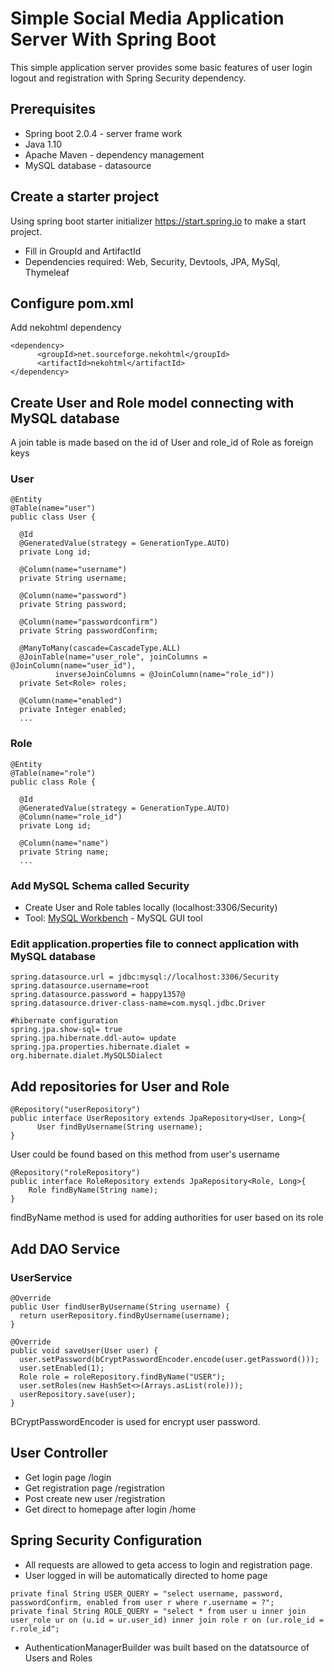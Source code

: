 # Simple Social Media Application Server With Spring Boot

This simple application server provides some basic features of user login logout and registration with Spring Security dependency.

## Prerequisites

* Spring boot 2.0.4 - server frame work
* Java 1.10
* Apache Maven - dependency management
* MySQL database - datasource

## Create a starter project

Using spring boot starter initializer https://start.spring.io to make a start project.

* Fill in GroupId and ArtifactId
* Dependencies required: Web, Security, Devtools, JPA, MySql, Thymeleaf

## Configure pom.xml

Add nekohtml dependency

```
<dependency>
      <groupId>net.sourceforge.nekohtml</groupId>
      <artifactId>nekohtml</artifactId>
</dependency>
```

## Create User and Role model connecting with MySQL database

A join table is made based on the id of User and role_id of Role as foreign keys

### User

```
@Entity
@Table(name="user")
public class User {
	
  @Id
  @GeneratedValue(strategy = GenerationType.AUTO)
  private Long id;

  @Column(name="username")
  private String username;

  @Column(name="password")
  private String password;

  @Column(name="passwordconfirm")
  private String passwordConfirm;

  @ManyToMany(cascade=CascadeType.ALL)
  @JoinTable(name="user_role", joinColumns = @JoinColumn(name="user_id"), 
          inverseJoinColumns = @JoinColumn(name="role_id"))
  private Set<Role> roles;

  @Column(name="enabled")
  private Integer enabled;
  ...
```
### Role
```
@Entity
@Table(name="role")
public class Role {
    
  @Id
  @GeneratedValue(strategy = GenerationType.AUTO)
  @Column(name="role_id")
  private Long id;

  @Column(name="name")
  private String name;
  ...
```

### Add MySQL Schema called Security

* Create User and Role tables locally (localhost:3306/Security)
* Tool: [MySQL Workbench](https://www.mysql.com/downloads/) - MySQL GUI tool

### Edit application.properties file to connect application with MySQL database

```
spring.datasource.url = jdbc:mysql://localhost:3306/Security
spring.datasource.username=root
spring.datasource.password = happy1357@
spring.datasource.driver-class-name=com.mysql.jdbc.Driver

#hibernate configuration
spring.jpa.show-sql= true
spring.jpa.hibernate.ddl-auto= update
spring.jpa.properties.hibernate.dialet = org.hibernate.dialet.MySQL5Dialect
```

## Add repositories for User and Role 

```
@Repository("userRepository")
public interface UserRepository extends JpaRepository<User, Long>{	
	  User findByUsername(String username);
}
```
User could be found based on this method from user's username

```
@Repository("roleRepository")
public interface RoleRepository extends JpaRepository<Role, Long>{	
    Role findByName(String name);
}
```
findByName method is used for adding authorities for user based on its role

## Add DAO Service

### UserService

```
@Override
public User findUserByUsername(String username) {
  return userRepository.findByUsername(username);
}

@Override
public void saveUser(User user) {
  user.setPassword(bCryptPasswordEncoder.encode(user.getPassword()));
  user.setEnabled(1);	
  Role role = roleRepository.findByName("USER");		
  user.setRoles(new HashSet<>(Arrays.asList(role)));
  userRepository.save(user);		
}
```

BCryptPasswordEncoder is used for encrypt user password.

## User Controller 

* Get login page /login
* Get registration page /registration
* Post create new user /registration
* Get  direct to homepage after login /home

## Spring Security Configuration

* All requests are allowed to geta access to login and registration page.
* User logged in will be automatically directed to home page

```
private final String USER_QUERY = "select username, password, passwordConfirm, enabled from user r where r.username = ?";
private final String ROLE_QUERY	= "select * from user u inner join user_role ur on (u.id = ur.user_id) inner join role r on (ur.role_id = r.role_id";
```

* AuthenticationManagerBuilder was built based on the datatsource of Users and Roles
